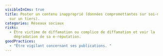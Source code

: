 ```yaml
---
visibleInCms: true
title: Poster un contenu inapproprié (données compromettantes sur soi-même ou
  sur un tiers).
categories: Réseaux sociaux
risks:
  - Être victime de diffamation ou complice de diffamation et voir la
    dégradation de sa e-réputation.
goodPractices:
  - "Être vigilant concernant ses publications. "
---
```

